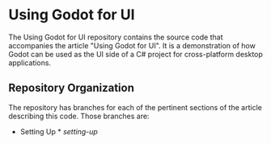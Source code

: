 # Using Godot for UI #

The Using Godot for UI repository contains the source code that accompanies the article "Using Godot for UI". It is a demonstration of how Godot can be used as the UI side of a C# project for cross-platform desktop applications.

## Repository Organization ##

The repository has branches for each of the pertinent sections of the article describing this code. Those branches are:

* Setting Up * _setting-up_

